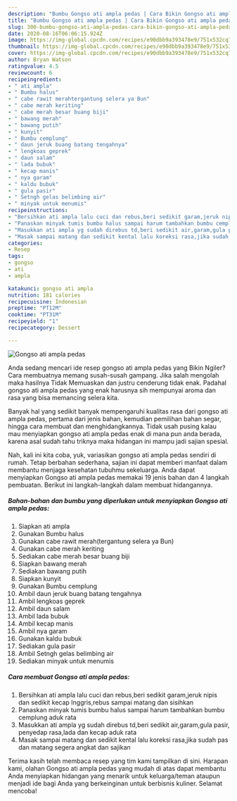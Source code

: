 ```yaml
---
description: "Bumbu Gongso ati ampla pedas | Cara Bikin Gongso ati ampla pedas Yang Paling Enak"
title: "Bumbu Gongso ati ampla pedas | Cara Bikin Gongso ati ampla pedas Yang Paling Enak"
slug: 300-bumbu-gongso-ati-ampla-pedas-cara-bikin-gongso-ati-ampla-pedas-yang-paling-enak
date: 2020-08-16T06:06:15.924Z
image: https://img-global.cpcdn.com/recipes/e90dbb9a393478e9/751x532cq70/gongso-ati-ampla-pedas-foto-resep-utama.jpg
thumbnail: https://img-global.cpcdn.com/recipes/e90dbb9a393478e9/751x532cq70/gongso-ati-ampla-pedas-foto-resep-utama.jpg
cover: https://img-global.cpcdn.com/recipes/e90dbb9a393478e9/751x532cq70/gongso-ati-ampla-pedas-foto-resep-utama.jpg
author: Bryan Watson
ratingvalue: 4.5
reviewcount: 6
recipeingredient:
- " ati ampla"
- " Bumbu halus"
- " cabe rawit merahtergantung selera ya Bun"
- " cabe merah keriting"
- " cabe merah besar buang biji"
- " bawang merah"
- " bawang putih"
- " kunyit"
- " Bumbu cemplung"
- " daun jeruk buang batang tengahnya"
- " lengkoas geprek"
- " daun salam"
- " lada bubuk"
- " kecap manis"
- " nya garam"
- " kaldu bubuk"
- " gula pasir"
- " Setngh gelas belimbing air"
- " minyak untuk menumis"
recipeinstructions:
- "Bersihkan ati ampla lalu cuci dan rebus,beri sedikit garam,jeruk nipis dan sedikit kecap Inggris,rebus sampai matang dan sisihkan"
- "Panaskan minyak tumis bumbu halus sampai harum tambahkan bumbu cemplung aduk rata"
- "Masukkan ati ampla yg sudah direbus td,beri sedikit air,garam,gula pasir, penyedap rasa,lada dan kecap aduk rata"
- "Masak sampai matang dan sedikit kental lalu koreksi rasa,jika sudah pas dan matang segera angkat dan sajikan"
categories:
- Resep
tags:
- gongso
- ati
- ampla

katakunci: gongso ati ampla 
nutrition: 181 calories
recipecuisine: Indonesian
preptime: "PT12M"
cooktime: "PT31M"
recipeyield: "1"
recipecategory: Dessert

---
```



![Gongso ati ampla pedas](https://img-global.cpcdn.com/recipes/e90dbb9a393478e9/751x532cq70/gongso-ati-ampla-pedas-foto-resep-utama.jpg)

Anda sedang mencari ide resep gongso ati ampla pedas yang Bikin Ngiler? Cara membuatnya memang susah-susah gampang. Jika salah mengolah maka hasilnya Tidak Memuaskan dan justru cenderung tidak enak. Padahal gongso ati ampla pedas yang enak harusnya sih mempunyai aroma dan rasa yang bisa memancing selera kita.

Banyak hal yang sedikit banyak mempengaruhi kualitas rasa dari gongso ati ampla pedas, pertama dari jenis bahan, kemudian pemilihan bahan segar, hingga cara membuat dan menghidangkannya. Tidak usah pusing kalau mau menyiapkan gongso ati ampla pedas enak di mana pun anda berada, karena asal sudah tahu triknya maka hidangan ini mampu jadi sajian spesial.




Nah, kali ini kita coba, yuk, variasikan gongso ati ampla pedas sendiri di rumah. Tetap berbahan sederhana, sajian ini dapat memberi manfaat dalam membantu menjaga kesehatan tubuhmu sekeluarga. Anda dapat menyiapkan Gongso ati ampla pedas memakai 19 jenis bahan dan 4 langkah pembuatan. Berikut ini langkah-langkah dalam membuat hidangannya.

<!--inarticleads1-->

##### Bahan-bahan dan bumbu yang diperlukan untuk menyiapkan Gongso ati ampla pedas:

1. Siapkan  ati ampla
1. Gunakan  Bumbu halus
1. Gunakan  cabe rawit merah(tergantung selera ya Bun)
1. Gunakan  cabe merah keriting
1. Sediakan  cabe merah besar buang biji
1. Siapkan  bawang merah
1. Sediakan  bawang putih
1. Siapkan  kunyit
1. Gunakan  Bumbu cemplung
1. Ambil  daun jeruk buang batang tengahnya
1. Ambil  lengkoas geprek
1. Ambil  daun salam
1. Ambil  lada bubuk
1. Ambil  kecap manis
1. Ambil  nya garam
1. Gunakan  kaldu bubuk
1. Sediakan  gula pasir
1. Ambil  Setngh gelas belimbing air
1. Sediakan  minyak untuk menumis




<!--inarticleads2-->

##### Cara membuat Gongso ati ampla pedas:

1. Bersihkan ati ampla lalu cuci dan rebus,beri sedikit garam,jeruk nipis dan sedikit kecap Inggris,rebus sampai matang dan sisihkan
1. Panaskan minyak tumis bumbu halus sampai harum tambahkan bumbu cemplung aduk rata
1. Masukkan ati ampla yg sudah direbus td,beri sedikit air,garam,gula pasir, penyedap rasa,lada dan kecap aduk rata
1. Masak sampai matang dan sedikit kental lalu koreksi rasa,jika sudah pas dan matang segera angkat dan sajikan




Terima kasih telah membaca resep yang tim kami tampilkan di sini. Harapan kami, olahan Gongso ati ampla pedas yang mudah di atas dapat membantu Anda menyiapkan hidangan yang menarik untuk keluarga/teman ataupun menjadi ide bagi Anda yang berkeinginan untuk berbisnis kuliner. Selamat mencoba!
